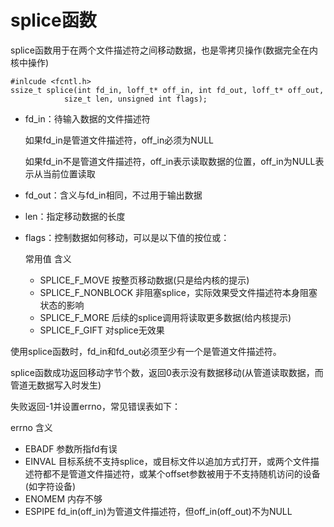 # splice函数

splice函数用于在两个文件描述符之间移动数据，也是零拷贝操作(数据完全在内核中操作)

```
#inlcude <fcntl.h>
ssize_t splice(int fd_in, loff_t* off_in, int fd_out, loff_t* off_out, 
            size_t len, unsigned int flags);
```

- fd_in：待输入数据的文件描述符

  如果fd_in是管道文件描述符，off_in必须为NULL
  
  如果fd_in不是管道文件描述符，off_in表示读取数据的位置，off_in为NULL表示从当前位置读取
  
- fd_out：含义与fd_in相同，不过用于输出数据
- len：指定移动数据的长度
- flags：控制数据如何移动，可以是以下值的按位或：
  
  常用值	含义
  - SPLICE_F_MOVE	按整页移动数据(只是给内核的提示)
  - SPLICE_F_NONBLOCK	非阻塞splice，实际效果受文件描述符本身阻塞状态的影响
  - SPLICE_F_MORE	后续的splice调用将读取更多数据(给内核提示)
  - SPLICE_F_GIFT	对splice无效果
  
使用splice函数时，fd_in和fd_out必须至少有一个是管道文件描述符。

splice函数成功返回移动字节个数，返回0表示没有数据移动(从管道读取数据，而管道无数据写入时发生)

失败返回-1并设置errno，常见错误表如下：

errno	含义
- EBADF	参数所指fd有误
- EINVAL	目标系统不支持splice，或目标文件以追加方式打开，或两个文件描述符都不是管道文件描述符，或某个offset参数被用于不支持随机访问的设备(如字符设备)
- ENOMEM	内存不够
- ESPIPE	fd_in(off_in)为管道文件描述符，但off_in(off_out)不为NULL
